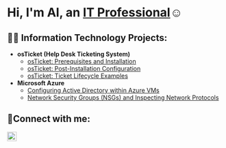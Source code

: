 <h1>Hi, I'm Al, an <a href="https://linkedin.com/in/al-hutchinson">IT Professional</a>☺</h1>

<h2>👨‍💻 Information Technology Projects:</h2>

- <b>osTicket (Help Desk Ticketing System)</b>
  - [osTicket: Prerequisites and Installation](https://github.com/alhutchinson/osticket-prereqs)
  - [osTicket: Post-Installation Configuration](https://github.com/alhutchinson/post-install-config)
  - [osTicket: Ticket Lifecycle Examples](https://github.com/alhutchinson/ticket-lifecycle)
- <b>Microsoft Azure</b>
  - [Configuring Active Directory within Azure VMs](https://github.com/alhutchinson/configure-ad)
  - [Network Security Groups (NSGs) and Inspecting Network Protocols](https://github.com/alhutchinson/azure-network-protocols)

<h2>🤳Connect with me:</h2>


[<img align="left" alt="Josh | LinkedIn" width="22px" src="https://cdn.jsdelivr.net/npm/simple-icons@v3/icons/linkedin.svg" />][linkedin]




[linkedin]: https://linkedin.com/in/al-hutchinson
